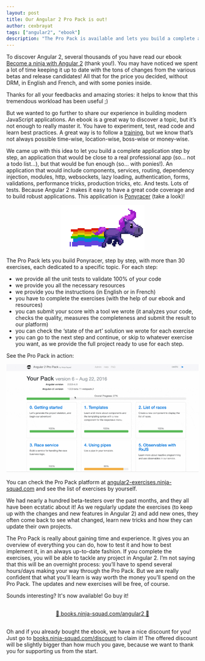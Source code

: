 ```yaml
---
layout: post
title: Our Angular 2 Pro Pack is out!
author: cexbrayat
tags: ["angular2", "ebook"]
description: "The Pro Pack is available and lets you build a complete app to learn everything about Angular 2."
---
```


To discover Angular 2, several thousands of you have read
our ebook [Become a ninja with Angular 2](https://books.ninja-squad.com/angular2) (thank you!).
You may have noticed we spent a lot of time keeping it up to date
with the tons of changes from the various betas and release candidates!
All that for the price you decided, without DRM,
in English and French, and with some ponies inside.

Thanks for all your feedbacks and amazing stories:
it helps to know that this tremendous workload has been useful ;)

But we wanted to go further to share our experience
in building modern JavaScript applications.
An ebook is a great way to discover a topic,
but it’s not enough to really master it.
You have to experiment, test, read code and learn best practices.
A great way is to follow a [training](http://ninja-squad.com/formations/formation-angular2),
but we know that’s not always possible time-wise,
location-wise, boss-wise or money-wise.

We came up with this idea to let you build a complete application step by step,
an application that would be close to a real professional app (so… not a todo list…),
but that would be fun enough (so… with ponies!).
An application that would include components, services, routing,
dependency injection, modules, http, websockets, lazy loading,
authentication, forms, validations, performance tricks, production tricks, etc.
And tests. Lots of tests.
Because Angular 2 makes it easy to have a great code coverage
and to build robust applications.
This application is [Ponyracer](http://ponyracer.ninja-squad.com/) (take a look)!

<div style="text-align: center;">
  <img src="/assets/images/2016-09-07/pony-purple-rainbow.gif" alt="Purple pony" />
</div>

The Pro Pack lets you build Ponyracer, step by step,
with more than 30 exercises, each dedicated to a specific topic.
For each step:

- we provide all the unit tests to validate 100% of your code
- we provide you all the necessary resources
- we provide you the instructions (in English or in French)
- you have to complete the exercises (with the help of our ebook and resources)
- you can submit your score with a tool we wrote
(it analyzes your code, checks the quality,
measures the completeness and submit the result to our platform)
- you can check the ‘state of the art’ solution we wrote for each exercise
- you can go to the next step and continue,
or skip to whatever exercise you want,
as we provide the full project ready to use for each step.

See the Pro Pack in action:

<img src="/assets/images/2016-09-07/propack-demo.gif" alt="Pro Pack demo" />

You can check the Pro Pack platform at [angular2-exercises.ninja-squad.com](https://angular2-exercises.ninja-squad.com)
and see the list of exercises by yourself.

We had nearly a hundred beta-testers over the past months,
and they all have been ecstatic about it!
As we regularly update the exercises
(to keep up with the changes and new features in Angular 2) and add new ones,
they often come back to see what changed,
learn new tricks and how they can update their own projects.

The Pro Pack is really about gaining time and experience.
It gives you an overview of everything you can do,
how to test it and how to best implement it,
in an always up-to-date fashion.
If you complete the exercises,
you will be able to tackle any project in Angular 2.
I’m not saying that this will be an overnight process:
you’ll have to spend several hours/days making your way through the Pro Pack.
But we are really confident that what you’ll learn
is way worth the money you’ll spend on the Pro Pack.
The updates and new exercises will be free, of course.

Sounds interesting? It's now available! Go buy it!

<div style="text-align: center; margin: 30px 0 30px 0;">
  <a href="https://books.ninja-squad.com/angular2#propack">🚀 books.ninja-squad.com/angular2 🚀</a>
</div>

Oh and if you already bought the ebook, we have a nice discount for you! Just go to [books.ninja-squad.com/discount](https://books.ninja-squad.com/discount) to claim it!
The offered discount will be slightly bigger than how much you gave, because we want to thank you for supporting us from the start.
